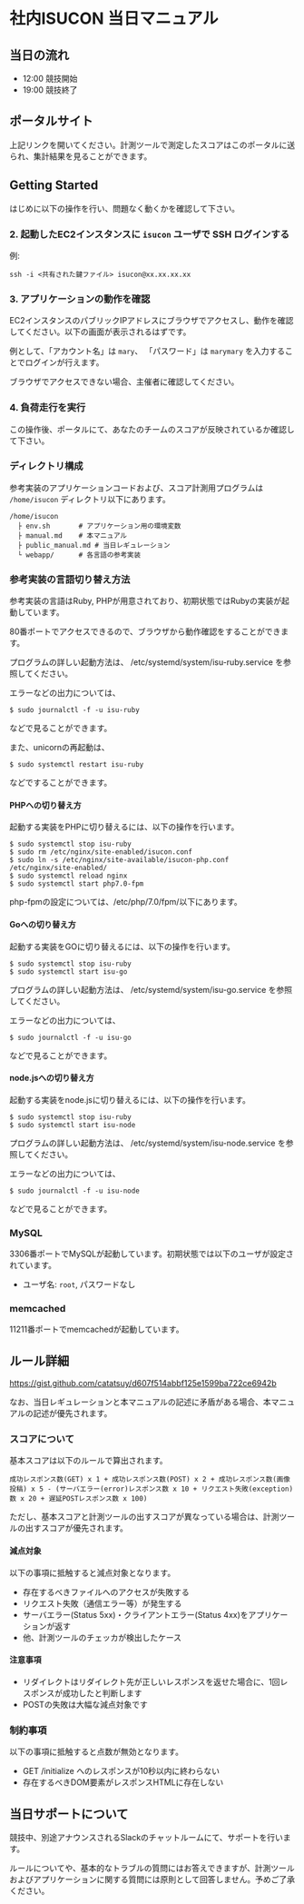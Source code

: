 # 社内ISUCON 当日マニュアル

## 当日の流れ

  * 12:00 競技開始
  * 19:00 競技終了

## ポータルサイト

上記リンクを開いてください。計測ツールで測定したスコアはこのポータルに送られ、集計結果を見ることができます。

## Getting Started

はじめに以下の操作を行い、問題なく動くかを確認して下さい。

### 2. 起動したEC2インスタンスに `isucon` ユーザで SSH ログインする

例:

```
ssh -i <共有された鍵ファイル> isucon@xx.xx.xx.xx
```

### 3. アプリケーションの動作を確認

EC2インスタンスのパブリックIPアドレスにブラウザでアクセスし、動作を確認してください。以下の画面が表示されるはずです。

例として、「アカウント名」は `mary`、 「パスワード」は `marymary` を入力することでログインが行えます。

ブラウザでアクセスできない場合、主催者に確認してください。

### 4. 負荷走行を実行

この操作後、ポータルにて、あなたのチームのスコアが反映されているか確認して下さい。

### ディレクトリ構成

参考実装のアプリケーションコードおよび、スコア計測用プログラムは `/home/isucon` ディレクトリ以下にあります。

```
/home/isucon
  ├ env.sh       # アプリケーション用の環境変数
  ├ manual.md    # 本マニュアル
  ├ public_manual.md # 当日レギュレーション
  └ webapp/      # 各言語の参考実装
```

### 参考実装の言語切り替え方法

参考実装の言語はRuby, PHPが用意されており、初期状態ではRubyの実装が起動しています。

80番ポートでアクセスできるので、ブラウザから動作確認をすることができます。

プログラムの詳しい起動方法は、 /etc/systemd/system/isu-ruby.service を参照してください。

エラーなどの出力については、

```
$ sudo journalctl -f -u isu-ruby
```

などで見ることができます。

また、unicornの再起動は、

```
$ sudo systemctl restart isu-ruby
```

などですることができます。

#### PHPへの切り替え方

起動する実装をPHPに切り替えるには、以下の操作を行います。

```
$ sudo systemctl stop isu-ruby
$ sudo rm /etc/nginx/site-enabled/isucon.conf
$ sudo ln -s /etc/nginx/site-available/isucon-php.conf /etc/nginx/site-enabled/
$ sudo systemctl reload nginx
$ sudo systemctl start php7.0-fpm
```

php-fpmの設定については、/etc/php/7.0/fpm/以下にあります。

#### Goへの切り替え方

起動する実装をGOに切り替えるには、以下の操作を行います。

```
$ sudo systemctl stop isu-ruby
$ sudo systemctl start isu-go
```

プログラムの詳しい起動方法は、 /etc/systemd/system/isu-go.service を参照してください。

エラーなどの出力については、

```
$ sudo journalctl -f -u isu-go
```

などで見ることができます。

#### node.jsへの切り替え方

起動する実装をnode.jsに切り替えるには、以下の操作を行います。

```
$ sudo systemctl stop isu-ruby
$ sudo systemctl start isu-node
```

プログラムの詳しい起動方法は、 /etc/systemd/system/isu-node.service を参照してください。

エラーなどの出力については、

```
$ sudo journalctl -f -u isu-node
```

などで見ることができます。

### MySQL

3306番ポートでMySQLが起動しています。初期状態では以下のユーザが設定されています。

  * ユーザ名: `root`, パスワードなし

### memcached

11211番ポートでmemcachedが起動しています。


## ルール詳細

https://gist.github.com/catatsuy/d607f514abbf125e1599ba722ce6942b

なお、当日レギュレーションと本マニュアルの記述に矛盾がある場合、本マニュアルの記述が優先されます。

### スコアについて

基本スコアは以下のルールで算出されます。

```
成功レスポンス数(GET) x 1 + 成功レスポンス数(POST) x 2 + 成功レスポンス数(画像投稿) x 5 - (サーバエラー(error)レスポンス数 x 10 + リクエスト失敗(exception)数 x 20 + 遅延POSTレスポンス数 x 100)
```

ただし、基本スコアと計測ツールの出すスコアが異なっている場合は、計測ツールの出すスコアが優先されます。

#### 減点対象

以下の事項に抵触すると減点対象となります。

  * 存在するべきファイルへのアクセスが失敗する
  * リクエスト失敗（通信エラー等）が発生する
  * サーバエラー(Status 5xx)・クライアントエラー(Status 4xx)をアプリケーションが返す
  * 他、計測ツールのチェッカが検出したケース

#### 注意事項

  * リダイレクトはリダイレクト先が正しいレスポンスを返せた場合に、1回レスポンスが成功したと判断します
  * POSTの失敗は大幅な減点対象です

### 制約事項

以下の事項に抵触すると点数が無効となります。

  * GET /initialize へのレスポンスが10秒以内に終わらない
  * 存在するべきDOM要素がレスポンスHTMLに存在しない

## 当日サポートについて

競技中、別途アナウンスされるSlackのチャットルームにて、サポートを行います。

ルールについてや、基本的なトラブルの質問にはお答えできますが、計測ツールおよびアプリケーションに関する質問には原則として回答しません。予めご了承ください。
